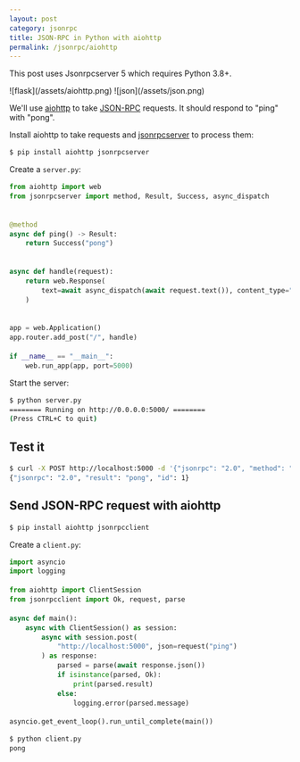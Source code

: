 ```yaml
---
layout: post
category: jsonrpc
title: JSON-RPC in Python with aiohttp
permalink: /jsonrpc/aiohttp
---
```

<div class="warning" markdown="1">
    <p>This post uses Jsonrpcserver 5 which requires Python 3.8+.</p>
</div>

<div class="wide-logos" markdown="1">
![flask](/assets/aiohttp.png)
![json](/assets/json.png)
</div>

We'll use [aiohttp](http://aiohttp.readthedocs.io/) to take
[JSON-RPC](http://www.jsonrpc.org/) requests. It should respond to "ping" with
"pong".

Install aiohttp to take requests and
[jsonrpcserver](https://www.jsonrpcserver.com/) to process them:

```sh
$ pip install aiohttp jsonrpcserver
```
Create a `server.py`:

```python
from aiohttp import web
from jsonrpcserver import method, Result, Success, async_dispatch


@method
async def ping() -> Result:
    return Success("pong")


async def handle(request):
    return web.Response(
        text=await async_dispatch(await request.text()), content_type="application/json"
    )


app = web.Application()
app.router.add_post("/", handle)

if __name__ == "__main__":
    web.run_app(app, port=5000)
```

Start the server:

```sh
$ python server.py
======== Running on http://0.0.0.0:5000/ ========
(Press CTRL+C to quit)
```

## Test it

```sh
$ curl -X POST http://localhost:5000 -d '{"jsonrpc": "2.0", "method": "ping", "id": 1}'
{"jsonrpc": "2.0", "result": "pong", "id": 1}
```

## Send JSON-RPC request with aiohttp

```python
$ pip install aiohttp jsonrpcclient
```

Create a `client.py`:

```python
import asyncio
import logging

from aiohttp import ClientSession
from jsonrpcclient import Ok, request, parse

async def main():
    async with ClientSession() as session:
        async with session.post(
            "http://localhost:5000", json=request("ping")
        ) as response:
            parsed = parse(await response.json())
            if isinstance(parsed, Ok):
                print(parsed.result)
            else:
                logging.error(parsed.message)

asyncio.get_event_loop().run_until_complete(main())
```

```sh
$ python client.py
pong
```
